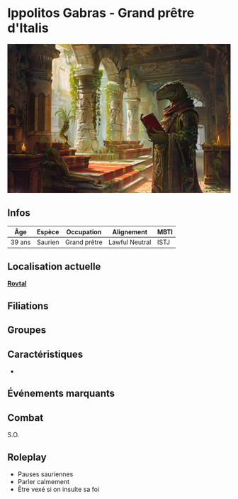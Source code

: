 # Ippolitos Gabras - Grand prêtre d'Italis
![Ippolitos](../../../_images/ippolitos.png)

## Infos 

| Âge | Espèce | Occupation | Alignement | MBTI |
| --- | ------ | ---------- | ---------- | ---- |
| 39 ans | Saurien | Grand prêtre | Lawful Neutral| ISTJ |

## Localisation actuelle
[**Rovtal**](../../VILLES/Rovtal.md)

## Filiations

## Groupes 

## Caractéristiques
* 

## Événements marquants
## Combat
S.O.

## Roleplay
* Pauses sauriennes
* Parler calmement 
* Être vexé si on insulte sa foi